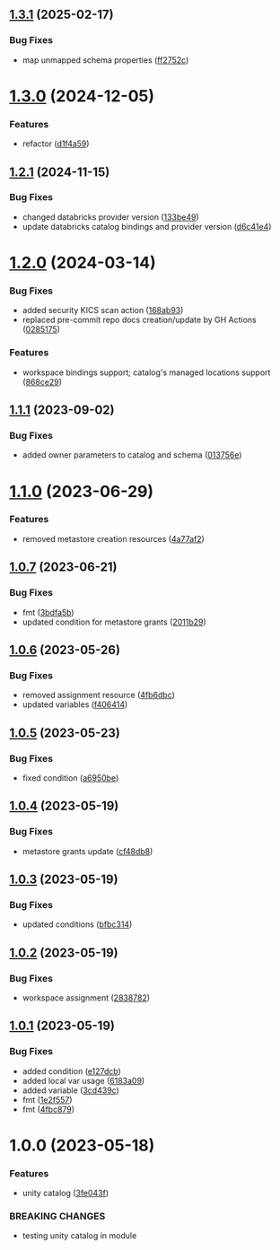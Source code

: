 ## [1.3.1](https://github.com/data-platform-hq/terraform-databricks-unity-catalog/compare/v1.3.0...v1.3.1) (2025-02-17)


### Bug Fixes

* map unmapped schema properties ([ff2752c](https://github.com/data-platform-hq/terraform-databricks-unity-catalog/commit/ff2752c48eef70ed81d6a6f6b4661d9df2d40005))

# [1.3.0](https://github.com/data-platform-hq/terraform-databricks-unity-catalog/compare/v1.2.1...v1.3.0) (2024-12-05)


### Features

* refactor ([d1f4a59](https://github.com/data-platform-hq/terraform-databricks-unity-catalog/commit/d1f4a5944ba3920b6a406e7ddaac3b3893594eac))

## [1.2.1](https://github.com/data-platform-hq/terraform-databricks-unity-catalog/compare/v1.2.0...v1.2.1) (2024-11-15)


### Bug Fixes

* changed databricks provider version ([133be49](https://github.com/data-platform-hq/terraform-databricks-unity-catalog/commit/133be49b47513fd1b0a45ce9b8c1f7419cd77dcf))
* update databricks catalog bindings and provider version ([d6c41e4](https://github.com/data-platform-hq/terraform-databricks-unity-catalog/commit/d6c41e427c067683d8e3038b2e14c4a1f6695afe))

# [1.2.0](https://github.com/data-platform-hq/terraform-databricks-unity-catalog/compare/v1.1.1...v1.2.0) (2024-03-14)


### Bug Fixes

* added security KICS scan action ([168ab93](https://github.com/data-platform-hq/terraform-databricks-unity-catalog/commit/168ab9348cd5285c022422c72fc7ee28891820d8))
* replaced pre-commit repo docs creation/update by GH Actions ([0285175](https://github.com/data-platform-hq/terraform-databricks-unity-catalog/commit/0285175bc71ef3e736e8376eb46c89ca54f3e832))


### Features

* workspace bindings support; catalog's managed locations support ([868ce29](https://github.com/data-platform-hq/terraform-databricks-unity-catalog/commit/868ce29c04b29e30ecc077228f70fdecf5992433))

## [1.1.1](https://github.com/data-platform-hq/terraform-databricks-unity-catalog/compare/v1.1.0...v1.1.1) (2023-09-02)


### Bug Fixes

* added owner parameters to catalog and schema ([013756e](https://github.com/data-platform-hq/terraform-databricks-unity-catalog/commit/013756efbba6270a02b09b49c239b2d58ed55f8b))

# [1.1.0](https://github.com/data-platform-hq/terraform-databricks-unity-catalog/compare/v1.0.7...v1.1.0) (2023-06-29)


### Features

* removed metastore creation resources ([4a77af2](https://github.com/data-platform-hq/terraform-databricks-unity-catalog/commit/4a77af2139a58b07c75880173f559bd417510f17))

## [1.0.7](https://github.com/data-platform-hq/terraform-databricks-unity-catalog/compare/v1.0.6...v1.0.7) (2023-06-21)


### Bug Fixes

* fmt ([3bdfa5b](https://github.com/data-platform-hq/terraform-databricks-unity-catalog/commit/3bdfa5bcf5109cc4530476b8d058cc8cb9dc463f))
* updated condition for metastore grants ([2011b29](https://github.com/data-platform-hq/terraform-databricks-unity-catalog/commit/2011b29830f04be63df99cda3d52058cf7b14770))

## [1.0.6](https://github.com/data-platform-hq/terraform-databricks-unity-catalog/compare/v1.0.5...v1.0.6) (2023-05-26)


### Bug Fixes

* removed assignment resource ([4fb6dbc](https://github.com/data-platform-hq/terraform-databricks-unity-catalog/commit/4fb6dbc88447dd3ec0e488547120b86fc8027abc))
* updated variables ([f406414](https://github.com/data-platform-hq/terraform-databricks-unity-catalog/commit/f406414479360068151f2754d07a4941cc5acd9d))

## [1.0.5](https://github.com/data-platform-hq/terraform-databricks-unity-catalog/compare/v1.0.4...v1.0.5) (2023-05-23)


### Bug Fixes

* fixed condition ([a6950be](https://github.com/data-platform-hq/terraform-databricks-unity-catalog/commit/a6950becbb80eaeeb09dc91cd4c42114f676979c))

## [1.0.4](https://github.com/data-platform-hq/terraform-databricks-unity-catalog/compare/v1.0.3...v1.0.4) (2023-05-19)


### Bug Fixes

* metastore grants update ([cf48db8](https://github.com/data-platform-hq/terraform-databricks-unity-catalog/commit/cf48db80c558b1ea8d83bb14496fd887af774527))

## [1.0.3](https://github.com/data-platform-hq/terraform-databricks-unity-catalog/compare/v1.0.2...v1.0.3) (2023-05-19)


### Bug Fixes

* updated conditions ([bfbc314](https://github.com/data-platform-hq/terraform-databricks-unity-catalog/commit/bfbc3145c17a89452b26aa61299bc62c65231998))

## [1.0.2](https://github.com/data-platform-hq/terraform-databricks-unity-catalog/compare/v1.0.1...v1.0.2) (2023-05-19)


### Bug Fixes

* workspace assignment ([2838782](https://github.com/data-platform-hq/terraform-databricks-unity-catalog/commit/2838782b5fba7d8b021b0421f404cf3d8bd9d437))

## [1.0.1](https://github.com/data-platform-hq/terraform-databricks-unity-catalog/compare/v1.0.0...v1.0.1) (2023-05-19)


### Bug Fixes

* added condition ([e127dcb](https://github.com/data-platform-hq/terraform-databricks-unity-catalog/commit/e127dcb0acf64a81c182122e8c50732bf1fbb493))
* added local var usage ([6183a09](https://github.com/data-platform-hq/terraform-databricks-unity-catalog/commit/6183a0961ed53f777bf0efaeaac0c3450a9aa92a))
* added variable ([3cd439c](https://github.com/data-platform-hq/terraform-databricks-unity-catalog/commit/3cd439c971c99062b0b4fdfe965c88307fa49ff9))
* fmt ([1e2f557](https://github.com/data-platform-hq/terraform-databricks-unity-catalog/commit/1e2f557a3e28424030467ef5908ce001085dc0b4))
* fmt ([4fbc879](https://github.com/data-platform-hq/terraform-databricks-unity-catalog/commit/4fbc879fe59481861a01dffddedd715c99f058b7))

# 1.0.0 (2023-05-18)


### Features

* unity catalog ([3fe043f](https://github.com/data-platform-hq/terraform-databricks-unity-catalog/commit/3fe043fd418f886097a52fc47bfb091d4264e085))


### BREAKING CHANGES

* testing unity catalog in module
